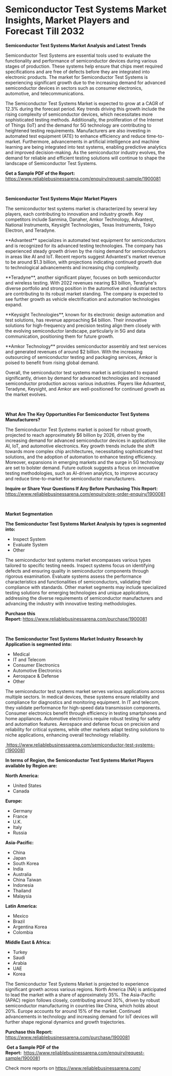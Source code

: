 <p><h1>Semiconductor Test Systems Market Insights, Market Players and Forecast Till 2032</h1></p><p><strong>Semiconductor Test Systems Market Analysis and Latest Trends</strong></p>
<p><p>Semiconductor Test Systems are essential tools used to evaluate the functionality and performance of semiconductor devices during various stages of production. These systems help ensure that chips meet required specifications and are free of defects before they are integrated into electronic products. The market for Semiconductor Test Systems is experiencing significant growth due to the increasing demand for advanced semiconductor devices in sectors such as consumer electronics, automotive, and telecommunications. </p><p>The Semiconductor Test Systems Market is expected to grow at a CAGR of 12.3% during the forecast period. Key trends driving this growth include the rising complexity of semiconductor devices, which necessitates more sophisticated testing methods. Additionally, the proliferation of the Internet of Things (IoT) and the demand for 5G technology are contributing to heightened testing requirements. Manufacturers are also investing in automated test equipment (ATE) to enhance efficiency and reduce time-to-market. Furthermore, advancements in artificial intelligence and machine learning are being integrated into test systems, enabling predictive analytics and improved decision-making. As the semiconductor industry evolves, the demand for reliable and efficient testing solutions will continue to shape the landscape of Semiconductor Test Systems.</p></p>
<p><strong>Get a Sample PDF of the Report:&nbsp;</strong> <a href="https://www.reliablebusinessarena.com/enquiry/request-sample/1900081?utm_campaign=2566&utm_medium=2&utm_source=Github&utm_content=ia&utm_term=06042025&utm_id=semiconductor-test-systems">https://www.reliablebusinessarena.com/enquiry/request-sample/1900081</a></p>
<p>&nbsp;</p>
<p><strong>Semiconductor Test Systems Major Market Players</strong></p>
<p><p>The semiconductor test systems market is characterized by several key players, each contributing to innovation and industry growth. Key competitors include Sanmina, Danaher, Amkor Technology, Advantest, National Instruments, Keysight Technologies, Texas Instruments, Tokyo Electron, and Teradyne.</p><p>**Advantest** specializes in automated test equipment for semiconductors and is recognized for its advanced testing technologies. The company has experienced steady growth driven by the rising demand for semiconductors in areas like AI and IoT. Recent reports suggest Advantest's market revenue to be around $1.3 billion, with projections indicating continued growth due to technological advancements and increasing chip complexity.</p><p>**Teradyne**, another significant player, focuses on both semiconductor and wireless testing. With 2022 revenues nearing $3 billion, Teradyne's diverse portfolio and strong position in the automotive and industrial sectors are contributing to its robust market standing. The company is expected to see further growth as vehicle electrification and automation technologies expand.</p><p>**Keysight Technologies**, known for its electronic design automation and test solutions, has revenue approaching $4 billion. Their innovative solutions for high-frequency and precision testing align them closely with the evolving semiconductor landscape, particularly in 5G and data communication, positioning them for future growth.</p><p>**Amkor Technology** provides semiconductor assembly and test services and generated revenues of around $2 billion. With the increasing outsourcing of semiconductor testing and packaging services, Amkor is poised to benefit from rising global demand.</p><p>Overall, the semiconductor test systems market is anticipated to expand significantly, driven by demand for advanced technologies and increased semiconductor production across various industries. Players like Advantest, Teradyne, Keysight, and Amkor are well-positioned for continued growth as the market evolves.</p></p>
<p>&nbsp;</p>
<p><strong>What Are The Key Opportunities For Semiconductor Test Systems Manufacturers?</strong></p>
<p><p>The Semiconductor Test Systems market is poised for robust growth, projected to reach approximately $6 billion by 2026, driven by the increasing demand for advanced semiconductor devices in applications like AI, IoT, and automotive electronics. Key growth trends include the shift towards more complex chip architectures, necessitating sophisticated test solutions, and the adoption of automation to enhance testing efficiency. Moreover, expansions in emerging markets and the surge in 5G technology are set to bolster demand. Future outlook suggests a focus on innovative testing methodologies, such as AI-driven analytics, to improve accuracy and reduce time-to-market for semiconductor manufacturers.</p></p>
<p><strong>Inquire or Share Your Questions If Any Before Purchasing This Report:</strong> <a href="https://www.reliablebusinessarena.com/enquiry/pre-order-enquiry/1900081?utm_campaign=2566&utm_medium=2&utm_source=Github&utm_content=ia&utm_term=06042025&utm_id=semiconductor-test-systems">https://www.reliablebusinessarena.com/enquiry/pre-order-enquiry/1900081</a></p>
<p>&nbsp;</p>
<p><strong>Market Segmentation</strong></p>
<p><strong>The Semiconductor Test Systems Market Analysis by types is segmented into:</strong></p>
<p><ul><li>Inspect System</li><li>Evaluate System</li><li>Other</li></ul></p>
<p><p>The semiconductor test systems market encompasses various types tailored to specific testing needs. Inspect systems focus on identifying defects and ensuring quality in semiconductor components through rigorous examination. Evaluate systems assess the performance characteristics and functionalities of semiconductors, validating their compliance with standards. Other market segments may include specialized testing solutions for emerging technologies and unique applications, addressing the diverse requirements of semiconductor manufacturers and advancing the industry with innovative testing methodologies.</p></p>
<p><strong>Purchase this Report:&nbsp;</strong><a href="https://www.reliablebusinessarena.com/purchase/1900081?utm_campaign=2566&utm_medium=2&utm_source=Github&utm_content=ia&utm_term=06042025&utm_id=semiconductor-test-systems">https://www.reliablebusinessarena.com/purchase/1900081</a></p>
<p>&nbsp;</p>
<p><strong>The Semiconductor Test Systems Market Industry Research by Application is segmented into:</strong></p>
<p><ul><li>Medical</li><li>IT and Telecom</li><li>Consumer Electronics</li><li>Automotive Electronics</li><li>Aerospace & Defense</li><li>Other</li></ul></p>
<p><p>The semiconductor test systems market serves various applications across multiple sectors. In medical devices, these systems ensure reliability and compliance for diagnostics and monitoring equipment. In IT and telecom, they validate performance for high-speed data transmission components. Consumer electronics benefit through efficiency in testing smartphones and home appliances. Automotive electronics require robust testing for safety and automation features. Aerospace and defense focus on precision and reliability for critical systems, while other markets adapt testing solutions to niche applications, enhancing overall technology reliability.</p></p>
<p><a href="https://www.reliablebusinessarena.com/semiconductor-test-systems-r1900081?utm_campaign=2566&utm_medium=2&utm_source=Github&utm_content=ia&utm_term=06042025&utm_id=semiconductor-test-systems">&nbsp;https://www.reliablebusinessarena.com/semiconductor-test-systems-r1900081</a></p>
<p><strong>In terms of Region, the Semiconductor Test Systems Market Players available by Region are:</strong></p>
<p>
    <p> <strong> North America: </strong>
        <ul>
            <li>United States</li>
            <li>Canada</li>
        </ul>
        </p> 
    <p> <strong> Europe: </strong>
        <ul>
            <li>Germany</li>
            <li>France</li>
            <li>U.K.</li>
            <li>Italy</li>
            <li>Russia</li>
        </ul>
        </p> 
    <p> <strong> Asia-Pacific: </strong>
        <ul>
            <li>China</li>
            <li>Japan</li>
            <li>South Korea</li>
            <li>India</li>
            <li>Australia</li>
            <li>China Taiwan</li>
            <li>Indonesia</li>
            <li>Thailand</li>
            <li>Malaysia</li>
        </ul>
        </p> 
    <p> <strong> Latin America: </strong>
        <ul>
            <li>Mexico</li>
            <li>Brazil</li>
            <li>Argentina Korea</li>
            <li>Colombia</li>
        </ul>
        </p> 
    <p> <strong> Middle East & Africa: </strong>
        <ul>
            <li>Turkey</li>
            <li>Saudi</li>
            <li>Arabia</li>
            <li>UAE</li>
            <li>Korea</li>
        </ul>
    </p>
    </p>
<p><p>The Semiconductor Test Systems Market is projected to experience significant growth across various regions. North America (NA) is anticipated to lead the market with a share of approximately 35%. The Asia-Pacific (APAC) region follows closely, contributing around 30%, driven by robust semiconductor manufacturing in countries like China, which holds about 20%. Europe accounts for around 15% of the market. Continued advancements in technology and increasing demand for IoT devices will further shape regional dynamics and growth trajectories.</p></p>
<p><strong>Purchase this Report: </strong><a href="https://www.reliablebusinessarena.com/purchase/1900081?utm_campaign=2566&utm_medium=2&utm_source=Github&utm_content=ia&utm_term=06042025&utm_id=semiconductor-test-systems">https://www.reliablebusinessarena.com/purchase/1900081</a></p>
<p>&nbsp;<strong>Get a Sample PDF of the Report:&nbsp;&nbsp;</strong><a href="https://www.reliablebusinessarena.com/enquiry/request-sample/1900081?utm_campaign=2566&utm_medium=2&utm_source=Github&utm_content=ia&utm_term=06042025&utm_id=semiconductor-test-systems">https://www.reliablebusinessarena.com/enquiry/request-sample/1900081</a></p>
<p><strong></strong></p>
<p>Check more reports on <a href="https://www.reliablebusinessarena.com/?utm_campaign=2566&utm_medium=2&utm_source=Github&utm_content=ia&utm_term=06042025&utm_id=semiconductor-test-systems">https://www.reliablebusinessarena.com/</a></p>